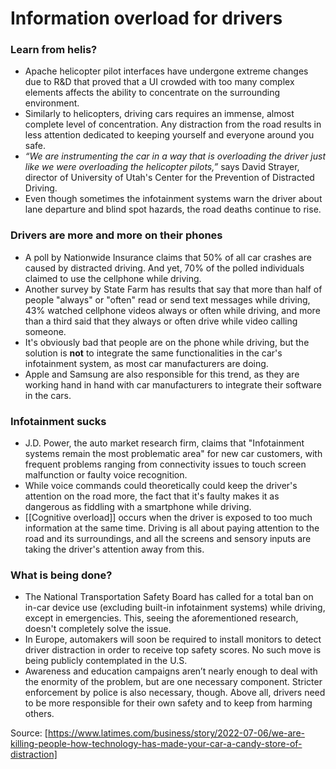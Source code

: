 # Information overload for drivers

### Learn from helis?
- Apache helicopter pilot interfaces have undergone extreme changes due to R&D that proved that a UI crowded with too many complex elements affects the ability to concentrate on the surrounding environment.
- Similarly to helicopters, driving cars requires an immense, almost complete level of concentration. Any distraction from the road results in less attention dedicated to keeping yourself and everyone around you safe.
- *“We are instrumenting the car in a way that is overloading the driver just like we were overloading the helicopter pilots,”* says David Strayer, director of University of Utah's Center for the Prevention of Distracted Driving.
- Even though sometimes the infotainment systems warn the driver about lane departure and blind spot hazards, the road deaths continue to rise.

### Drivers are more and more on their phones
- A poll by Nationwide Insurance claims that 50% of all car crashes are caused by distracted driving. And yet, 70% of the polled individuals claimed to use the cellphone while driving.
- Another survey by State Farm has results that say that more than half of people "always" or "often" read or send text messages while driving, 43% watched cellphone videos always or often while driving, and more than a third said that they always or often drive while video calling someone.
- It's obviously bad that people are on the phone while driving, but the solution is **not** to integrate the same functionalities in the car's infotainment system, as most car manufacturers are doing.
- Apple and Samsung are also responsible for this trend, as they are working hand in hand with car manufacturers to integrate their software in the cars.

### Infotainment sucks

- J.D. Power, the auto market research firm, claims that "Infotainment systems remain the most problematic area" for new car customers, with frequent problems ranging from connectivity issues to touch screen malfunction or faulty voice recognition.
- While voice commands could theoretically could keep the driver's attention on the road more, the fact that it's faulty makes it as dangerous as fiddling with a smartphone while driving.
- [[Cognitive overload]] occurs when the driver is exposed to too much information at the same time. Driving is all about paying attention to the road and its surroundings, and all the screens and sensory inputs are taking the driver's attention away from this.


### What is being done?

- The National Transportation Safety Board has called for a total ban on in-car device use (excluding built-in infotainment systems) while driving, except in emergencies. This, seeing the aforementioned research, doesn't completely solve the issue.
- In Europe, automakers will soon be required to install monitors to detect driver distraction in order to receive top safety scores. No such move is being publicly contemplated in the U.S.
- Awareness and education campaigns aren’t nearly enough to deal with the enormity of the problem, but are one necessary component. Stricter enforcement by police is also necessary, though. Above all, drivers need to be more responsible for their own safety and to keep from harming others.

Source: [https://www.latimes.com/business/story/2022-07-06/we-are-killing-people-how-technology-has-made-your-car-a-candy-store-of-distraction]